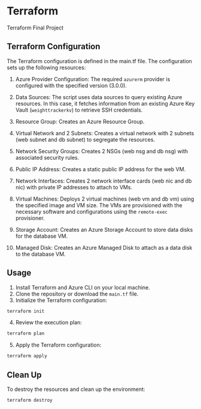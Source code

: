 # Terraform
Terraform Final Project

## Terraform Configuration
The Terraform configuration is defined in the main.tf file. The configuration sets up the following resources:

1. Azure Provider Configuration:
   The required `azurerm` provider is configured with the specified version (3.0.0).

2. Data Sources:
   The script uses data sources to query existing Azure resources. In this case, it fetches information from an existing Azure Key Vault (`weighttrackerkv`) to retrieve SSH credentials.

3. Resource Group:
   Creates an Azure Resource Group.

4. Virtual Network and 2 Subnets:
   Creates a virtual network with 2 subnets (web subnet and db subnet) to segregate the resources.

5. Network Security Groups:
   Creates 2 NSGs (web nsg and db nsg) with associated security rules.

6. Public IP Address:
   Creates a static public IP address for the web VM.

7. Network Interfaces:
   Creates 2 network interface cards (web nic and db nic) with private IP addresses to attach to VMs.

8. Virtual Machines:
   Deploys 2 virtual machines (web vm and db vm) using the specified image and VM size. The VMs are provisioned with the necessary software and configurations using the `remote-exec` provisioner.

9. Storage Account:
   Creates an Azure Storage Account to store data disks for the database VM.

10. Managed Disk:
    Creates an Azure Managed Disk to attach as a data disk to the database VM.

## Usage

1. Install Terraform and Azure CLI on your local machine.
2. Clone the repository or download the `main.tf` file.
3. Initialize the Terraform configuration:

```bash
terraform init
```

4. Review the execution plan:

```bash
terraform plan
```

5. Apply the Terraform configuration:

```bash
terraform apply
```

## Clean Up

To destroy the resources and clean up the environment:

```bash
terraform destroy
```
